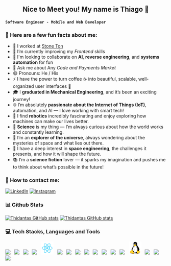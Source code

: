 <h2 align="center">Nice to Meet you! My name is Thiago 👋</h2>

**`Software Engineer - Mobile and Web Developer`**

### 🚀 Here are a few fun facts about me:

- 🔭 I worked at [Stone Ton](https://www.ton.com.br/)
- 🌱 I’m currently improving my _Frontend_ skills
- 👯 I'm looking to collaborate on **AI**, **reverse engineering**, and **systems automation** for fun
- 💬 Ask me about Any _Code and Payments Market_
- 😄 Pronouns: He / His
- ⚡ I have the power to turn coffee ☕ into beautiful, scalable, well-organized user interfaces 🎨
- 🎓 I **graduated in Mechanical Engineering**, and it’s been an exciting journey!
- 🌐 I’m absolutely **passionate about the Internet of Things (IoT)**, automation, and AI — I love working with smart tech!
- 🤖 I find **robotics** incredibly fascinating and enjoy exploring how machines can make our lives better.
- 🔬 **Science** is my thing — I’m always curious about how the world works and constantly learning.
- 🌌 I’m an **explorer of the universe**, always wondering about the mysteries of space and what lies out there.
- 🚀 I have a deep interest in **space engineering**, the challenges it presents, and how it will shape the future.
- 📚 I’m a **science fiction** lover — it sparks my imagination and pushes me to think about what’s possible in the future!

### 📲 How to contact me:

[![LinkedIn](https://img.shields.io/badge/LinkedIn-0077B5?style=for-the-badge&logo=linkedin&logoColor=whitehttps://img.shields.io/badge/LinkedIn-0077B5?style=for-the-badge&logo=linkedin&logoColor=white)](www.linkedin.com/in/thiagohpdantas)
[![Instagram](https://img.shields.io/badge/Instagram-E4405F?style=for-the-badge&logo=instagram&logoColor=white)](https://www.instagram.com/thidantaas)

### 📊 Github Stats

[![Thidantas GitHub stats](https://github-readme-stats-thidantas-projects.vercel.app/api?username=thidantas&show_icons=true&theme=dark#gh-dark-mode-only&show=reviews,prs_merged,prs_merged_percentage&include_all_commits=true&count_private=true)](https://github.com/thidantas/github-readme-stats#gh-dark-mode-only)
[![Thidantas GitHub stats](https://github-readme-stats-thidantas-projects.vercel.app/api?username=thidantas&show_icons=true&theme=default#gh-light-mode-only&show=reviews,prs_merged,prs_merged_percentage&include_all_commits=true&count_private=true)](https://github.com/thidantas/github-readme-stats#gh-light-mode-only)

### 💻 Tech Stacks, Languages and Tools
<p align="left">
  <a href="https://developer.mozilla.org/pt-BR/docs/Web/HTML"><img src="https://cdn.jsdelivr.net/gh/devicons/devicon@latest/icons/html5/html5-original.svg" width="40"/></a>&nbsp;&nbsp;
  <a href="https://www.w3.org/Style/CSS"><img src="https://cdn.simpleicons.org/css/663399" width="40" /></a>&nbsp;&nbsp;
  <a href="https://developer.mozilla.org/en-US/docs/Web/JavaScript"><img src="https://cdn.simpleicons.org/javascript/f7df1e" width="40" /></a>&nbsp;&nbsp;
  <a href="https://www.typescriptlang.org"><img src="https://cdn.simpleicons.org/typescript/3178c6" width="40" /></a>&nbsp;&nbsp;
  <a href="https://react.dev"><img src="https://raw.githubusercontent.com/github/explore/80688e429a7d4ef2fca1e82350fe8e3517d3494d/topics/react/react.png" width="40" /></a>&nbsp;&nbsp;
  <a href="https://nodejs.org"><img src="https://cdn.simpleicons.org/node.js/5fa04e" width="40" /></a>&nbsp;&nbsp;
  <a href="https://aws.amazon.com"><img src="https://cdn.jsdelivr.net/gh/devicons/devicon@latest/icons/amazonwebservices/amazonwebservices-original-wordmark.svg" width="40" /></a>&nbsp;&nbsp;
  <a href="https://kotlinlang.org"><img src="https://cdn.jsdelivr.net/gh/devicons/devicon@latest/icons/kotlin/kotlin-original.svg" width="40" /></a>&nbsp;&nbsp;
  <a href="https://developer.android.com"><img src="https://cdn.jsdelivr.net/gh/devicons/devicon@latest/icons/androidstudio/androidstudio-original.svg" width="40" /></a>&nbsp;&nbsp;
  <a href="https://developer.apple.com/xcode/"><img src="https://cdn.jsdelivr.net/gh/devicons/devicon@latest/icons/xcode/xcode-original.svg" width="40"/></a>&nbsp;&nbsp;
  <a href="https://www.datadoghq.com"><img src="https://cdn.simpleicons.org/datadog/632ca6" width="40" /></a>&nbsp;&nbsp;
  <a href="https://firebase.google.com"><img src="https://cdn.jsdelivr.net/gh/devicons/devicon@latest/icons/firebase/firebase-original.svg" width="40" /></a>&nbsp;&nbsp;
  <a href="https://amplitude.com"><img src="https://amplitude.com/nextjs-public/amplitude-icon.svg" width="40" /></a>&nbsp;&nbsp;
  <a href="https://www.linux.org"><img src="https://raw.githubusercontent.com/devicons/devicon/master/icons/linux/linux-original.svg" width="40" /></a>&nbsp;&nbsp;
  <a href="https://www.docker.com"><img src="https://cdn.jsdelivr.net/gh/devicons/devicon@latest/icons/docker/docker-plain-wordmark.svg" width="40"/></a>&nbsp;&nbsp;
  <a href="https://www.postgresql.org/"><img src="https://cdn.jsdelivr.net/gh/devicons/devicon@latest/icons/postgresql/postgresql-plain-wordmark.svg" width="40"/></a>&nbsp;&nbsp;
  <a href="https://vscode.dev/"><img src="https://cdn.jsdelivr.net/gh/devicons/devicon@latest/icons/vscode/vscode-original.svg" width="40"/></a>&nbsp;&nbsp;
</p>
